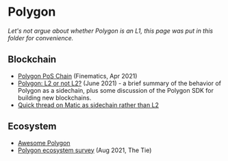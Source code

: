 Polygon
=========

_Let's not argue about whether Polygon is an L1, this page was put in this folder for convenience._

## Blockchain
* [Polygon PoS Chain](https://finematics.com/polygon-commit-chain-explained/) (Finematics, Apr 2021)
* [Polygon: L2 or not L2?](https://adlrocha.substack.com/p/adlrocha-polygon-l2-or-not-l2) (June 2021) -
  a brief summary of the behavior of Polygon as a sidechain, plus some discussion of the Polygon SDK
  for building new blockchains.
* [Quick thread on Matic as sidechain rather than L2](https://twitter.com/bkiepuszewski/status/1394048661731020800)

## Ecosystem
* [Awesome Polygon](http://awesomepolygon.com)
* [Polygon ecosystem survey](https://research.thetie.io/polygon-matic-research/) (Aug 2021, The Tie)
